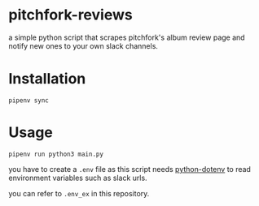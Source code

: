 # pitchfork-reviews
a simple python script that scrapes pitchfork's album review page and notify new ones to your own slack channels.

# Installation
```pipenv sync```

# Usage
```pipenv run python3 main.py```

you have to create a ```.env``` file as this script needs [python-dotenv](https://pypi.org/project/python-dotenv/) to read environment variables such as slack urls.

you can refer to ```.env_ex``` in this repository.
